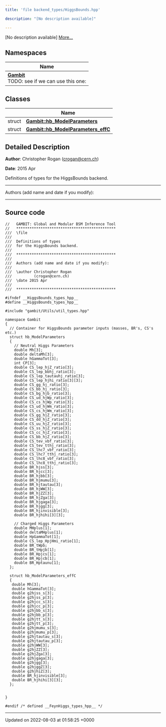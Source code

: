 ```yaml
---
title: 'file backend_types/HiggsBounds.hpp'

description: "[No description available]"

---
```







[No description available] [More...](#detailed-description)

## Namespaces

| Name           |
| -------------- |
| **[Gambit](/documentation/code/main/namespaces/namespacegambit/)** <br>TODO: see if we can use this one:  |

## Classes

|                | Name           |
| -------------- | -------------- |
| struct | **[Gambit::hb_ModelParameters](/documentation/code/main/classes/structgambit_1_1hb__modelparameters/)**  |
| struct | **[Gambit::hb_ModelParameters_effC](/documentation/code/main/classes/structgambit_1_1hb__modelparameters__effc/)**  |

## Detailed Description


**Author**: Christopher Rogan ([crogan@cern.ch](mailto:crogan@cern.ch)) 

**Date**: 2015 Apr

Definitions of types for the HiggsBounds backend.



------------------

Authors (add name and date if you modify):



------------------




## Source code

```
//   GAMBIT: Global and Modular BSM Inference Tool
//   *********************************************
///  \file
///
///  Definitions of types
///  for the HiggsBounds backend.
///
///  *********************************************
///
///  Authors (add name and date if you modify):
///
///  \author Christopher Rogan
///          (crogan@cern.ch)
///  \date 2015 Apr
///
///  *********************************************

#ifndef __HiggsBounds_types_hpp__
#define __HiggsBounds_types_hpp__

#include "gambit/Utils/util_types.hpp"

namespace Gambit
{
  // Container for HiggsBounds parameter inputs (masses, BR's, CS's etc.)
  struct hb_ModelParameters
  {
    // Neutral Higgs Parameters
    double Mh[3];
    double deltaMh[3];
    double hGammaTot[3];
    int CP[3];
    double CS_lep_hjZ_ratio[3];
    double CS_lep_bbhj_ratio[3];
    double CS_lep_tautauhj_ratio[3];
    double CS_lep_hjhi_ratio[3][3];
    double CS_gg_hj_ratio[3];
    double CS_bb_hj_ratio[3];
    double CS_bg_hjb_ratio[3];
    double CS_ud_hjWp_ratio[3];
    double CS_cs_hjWp_ratio[3];
    double CS_ud_hjWm_ratio[3];
    double CS_cs_hjWm_ratio[3];
    double CS_gg_hjZ_ratio[3];
    double CS_dd_hjZ_ratio[3];
    double CS_uu_hjZ_ratio[3];
    double CS_ss_hjZ_ratio[3];
    double CS_cc_hjZ_ratio[3];
    double CS_bb_hjZ_ratio[3];
    double CS_tev_vbf_ratio[3];
    double CS_tev_tthj_ratio[3];
    double CS_lhc7_vbf_ratio[3];
    double CS_lhc7_tthj_ratio[3];
    double CS_lhc8_vbf_ratio[3];
    double CS_lhc8_tthj_ratio[3];
    double BR_hjss[3];
    double BR_hjcc[3];
    double BR_hjbb[3];
    double BR_hjmumu[3];
    double BR_hjtautau[3];
    double BR_hjWW[3];
    double BR_hjZZ[3];
    double BR_hjZga[3];
    double BR_hjgaga[3];
    double BR_hjgg[3];
    double BR_hjinvisible[3];
    double BR_hjhihi[3][3];

    // Charged Higgs Parameters
    double MHplus[1];
    double deltaMHplus[1];
    double HpGammaTot[1];
    double CS_lep_HpjHmi_ratio[1];
    double BR_tWpb;
    double BR_tHpjb[1];
    double BR_Hpjcs[1];
    double BR_Hpjcb[1];
    double BR_Hptaunu[1];
  };

  struct hb_ModelParameters_effC
  {
   double Mh[3];
   double hGammaTot[3];
   double g2hjss_s[3];
   double g2hjss_p[3];
   double g2hjcc_s[3];
   double g2hjcc_p[3];
   double g2hjbb_s[3];
   double g2hjbb_p[3];
   double g2hjtt_s[3];
   double g2hjtt_p[3];
   double g2hjmumu_s[3];
   double g2hjmumu_p[3];
   double g2hjtautau_s[3];
   double g2hjtautau_p[3];
   double g2hjWW[3];
   double g2hjZZ[3];
   double g2hjZga[3];
   double g2hjgaga[3];
   double g2hjgg[3];
   double g2hjggZ[3];
   double g2hjhiZ[3];
   double BR_hjinvisible[3];
   double BR_hjhihi[3][3];
  };


}

#endif /* defined __FeynHiggs_types_hpp__ */
```


-------------------------------

Updated on 2022-08-03 at 01:58:25 +0000
